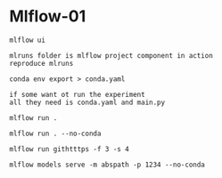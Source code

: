 # Mlflow-01
```
mlflow ui
```
```
mlruns folder is mlflow project component in action
reproduce mlruns
```
```
conda env export > conda.yaml
```
```
if some want ot run the experiment
all they need is conda.yaml and main.py
```
```
mlflow run .
```

```
mlflow run . --no-conda
```
```
mlflow run githtttps -f 3 -s 4
```
```
mlflow models serve -m abspath -p 1234 --no-conda
```


